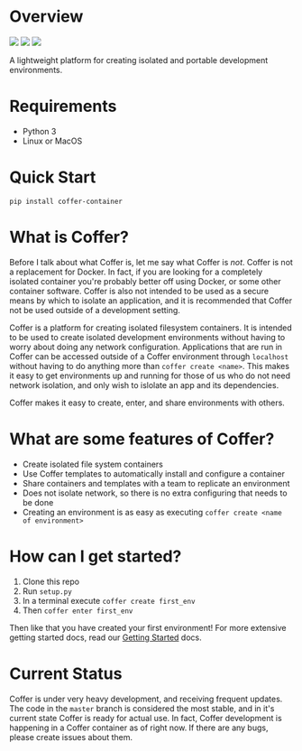 Overview
=====

![](https://img.shields.io/badge/version-1.3.2-brightgreen.svg) [![](https://img.shields.io/badge/irc-%23coffer-red.svg)](https://webchat.freenode.net/) [![](https://img.shields.io/badge/twitter-cofferproject-blue.svg)](http://twitter.com/cofferproject)

A lightweight platform for creating isolated and portable development environments.

Requirements
============

- Python 3
- Linux or MacOS

Quick Start
===========

`pip install coffer-container`

What is Coffer?
===============

Before I talk about what Coffer is, let me say what Coffer is *not*. Coffer is not a replacement for Docker. In fact, if you are looking for a completely isolated container
you're probably better off using Docker, or some other container software. Coffer is also not intended to be used as a secure means by which to isolate an application, and
it is recommended that Coffer not be used outside of a development setting. 

Coffer is a platform for creating isolated filesystem containers. It is intended to be used to create isolated development environments without having to worry about doing any network configuration.
Applications that are run in Coffer can be accessed outside of a Coffer environment through `localhost` without having to do anything more than `coffer create <name>`. 
This makes it easy to get environments up and running for those of us who do not need network isolation, and only wish to islolate an app and its dependencies.

Coffer makes it easy to create, enter, and share environments with others.

What are some features of Coffer?
=================================

- Create isolated file system containers
- Use Coffer templates to automatically install and configure a container
- Share containers and templates with a team to replicate an environment
- Does not isolate network, so there is no extra configuring that needs to be done
- Creating an environment is as easy as executing `coffer create <name of environment>`

How can I get started?
======================

1. Clone this repo
2. Run `setup.py`
3. In a terminal execute `coffer create first_env`
4. Then `coffer enter first_env`

Then like that you have created your first environment! For more extensive getting started docs, read our [Getting Started](https://github.com/Max00355/Coffer/blob/master/docs/GettingStarted.md) docs.

Current Status
==============

Coffer is under very heavy development, and receiving frequent updates. The code in the `master` branch is considered the most stable, and in it's current state Coffer is ready for actual use.
In fact, Coffer development is happening in a Coffer container as of right now. If there are any bugs, please create issues about them.

